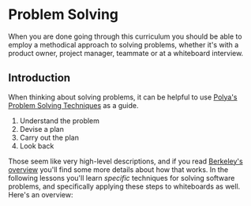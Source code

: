 # Problem Solving

When you are done going through this curriculum you should be able to employ a methodical approach to solving problems, whether it's with a product owner, project manager, teammate or at a whiteboard interview.

## Introduction

When thinking about solving problems, it can be helpful to use [Polya's Problem Solving Techniques](https://math.berkeley.edu/~gmelvin/polya.pdf) as a guide.

1. Understand the problem
1. Devise a plan
1. Carry out the plan
1. Look back

Those seem like very high-level descriptions, and if you read [Berkeley's overview](https://math.berkeley.edu/~gmelvin/polya.pdf) you'll find some more details about how that works.  In the following lessons you'll learn _specific_ techniques for solving software problems, and specifically applying these steps to whiteboards as well.  Here's an overview:
